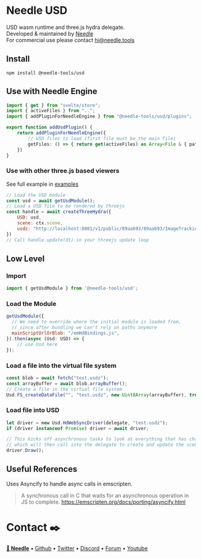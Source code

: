 # Needle USD

USD wasm runtime and three.js hydra delegate.   
Developed & maintained by [Needle](https://needle.tools)  
For commercial use please contact hi@needle.tools

## Install
`npm install @needle-tools/usd`



## Use with Needle Engine


```ts
import { get } from "svelte/store";
import { activeFiles } from "..";
import { addPluginForNeedleEngine } from "@needle-tools/usd/plugins";

export function addUsdPlugin() {
    return addPluginForNeedleEngine({
        // USD files to load (first file must be the main file)
        getFiles: () => { return get(activeFiles) as Array<File & { path: string }> }
    })
}
```


### Use with other three.js based viewers


See full example in [examples](/usd-wasm/examples/src/main.ts)

```js
// Load the USD module
const usd = await getUsdModule();
// Load a USD file to be rendered by threejs
const handle = await createThreeHydra({
    USD: usd,
    scene: ctx.scene,
    usdz: "http://localhost:8081/v1/public/89aa693/89aa693/ImageTrackingNeedleSample.usdz",
})
// Call handle.update(dt) in your threejs update loop 
```



## Low Level

### Import
```js
import { getUsdModule } from '@needle-tools/usd';
```

### Load the Module

```js
getUsdModule({
  // We need to override where the initial module is loaded from, 
  // since after bundling we can't rely on paths anymore
  mainScriptUrlOrBlob: "/emHdBindings.js",
}).then(async (Usd: USD) => {
    // use Usd here
});
```

### Load a file into the virtual file system
```js
const blob = await fetch("test.usdz");
const arrayBuffer = await blob.arrayBuffer();
// Create a file in the virtual file system
Usd.FS_createDataFile("", "test.usdz", new Uint8Array(arrayBuffer), true, true, true);
```

### Load file into USD

```js
let driver = new Usd.HdWebSyncDriver(delegate, "test.usdz");
if (driver instanceof Promise) driver = await driver;

// This kicks off asynchronous tasks to look at everything that has changed – _SyncAll –
// which will then call into the delegate to create and update the scene graph.
driver.Draw();
```

## Useful References

Uses Asyncify to handle async calls in emscripten.
> A synchronous call in C that waits for an asynchronous operation in JS to complete.
https://emscripten.org/docs/porting/asyncify.html


# Contact ✒️
<b>[🌵 Needle](https://needle.tools)</b> • 
[Github](https://github.com/needle-tools) • 
[Twitter](https://twitter.com/NeedleTools) • 
[Discord](https://discord.needle.tools) • 
[Forum](https://forum.needle.tools) • 
[Youtube](https://www.youtube.com/@needle-tools)

